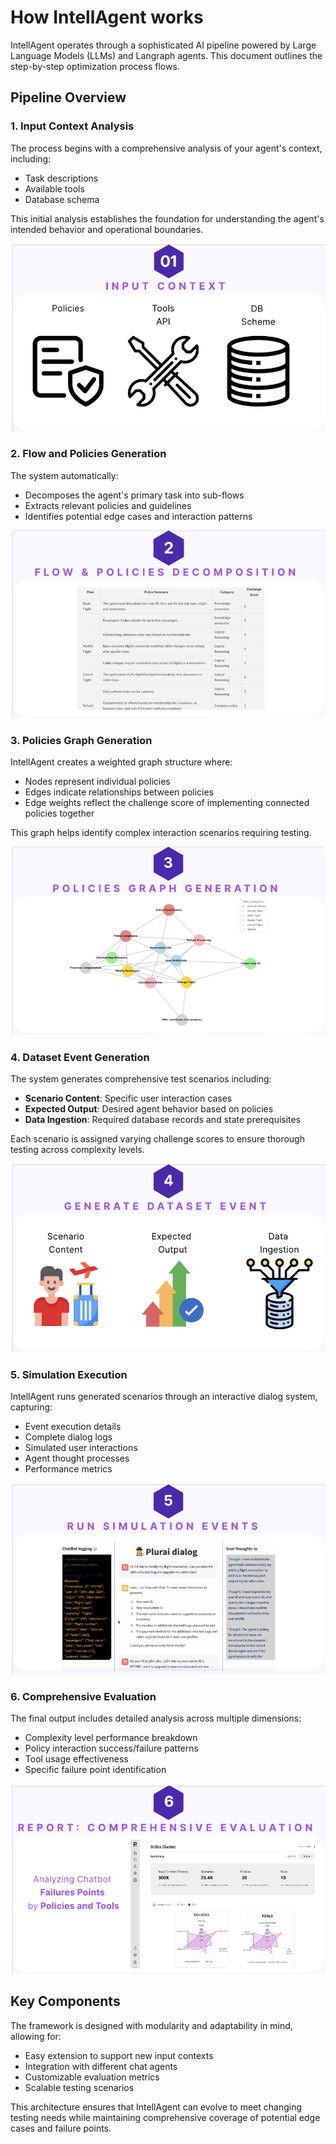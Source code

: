# How IntellAgent works

IntellAgent operates through a sophisticated AI pipeline powered by Large Language Models (LLMs) and Langraph agents. This document outlines the step-by-step optimization process flows.

## Pipeline Overview

### 1. Input Context Analysis
The process begins with a comprehensive analysis of your agent's context, including:
- Task descriptions
- Available tools
- Database schema

This initial analysis establishes the foundation for understanding the agent's intended behavior and operational boundaries.

![Input Context](./figures/input_context.png)

### 2. Flow and Policies Generation
The system automatically:
- Decomposes the agent's primary task into sub-flows
- Extracts relevant policies and guidelines
- Identifies potential edge cases and interaction patterns

![Flow and Policies Generation](./figures/flow_and_policies_decomposition.png)

### 3. Policies Graph Generation
IntellAgent creates a weighted graph structure where:
- Nodes represent individual policies
- Edges indicate relationships between policies
- Edge weights reflect the challenge score of implementing connected policies together

This graph helps identify complex interaction scenarios requiring testing.

![Policies Graph Generation](./figures/policies_graph_generation.png)

### 4. Dataset Event Generation
The system generates comprehensive test scenarios including:
- **Scenario Content**: Specific user interaction cases
- **Expected Output**: Desired agent behavior based on policies
- **Data Ingestion**: Required database records and state prerequisites

Each scenario is assigned varying challenge scores to ensure thorough testing across complexity levels.

![Generate Dataset Event](./figures/generate_dataset_event.png)

### 5. Simulation Execution
IntellAgent runs generated scenarios through an interactive dialog system, capturing:
- Event execution details
- Complete dialog logs
- Simulated user interactions
- Agent thought processes
- Performance metrics

![Run Simulation Events](./figures/run_simulation_events.png)

### 6. Comprehensive Evaluation
The final output includes detailed analysis across multiple dimensions:
- Complexity level performance breakdown
- Policy interaction success/failure patterns
- Tool usage effectiveness
- Specific failure point identification

![Report Comprehensive Evaluation](./figures/report_comprehensive_evaluation.png)

## Key Components

The framework is designed with modularity and adaptability in mind, allowing for:
- Easy extension to support new input contexts
- Integration with different chat agents
- Customizable evaluation metrics
- Scalable testing scenarios

This architecture ensures that IntellAgent can evolve to meet changing testing needs while maintaining comprehensive coverage of potential edge cases and failure points.